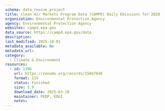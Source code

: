 ```yaml
---
schema: data_rescue_project 
title: Clean Air Markets Program Data (CAMPD) Daily Emissions for 2020 by State
organization: Environmental Protection Agency
agency: Environmental Protection Agency
websites: campd.epa.gov
data_source: https://campd.epa.gov/data
description: 
last_modified: 2025-10-01
metadata_available: No
metadata_url: 
category:
  - Climate & Environment 
resources:
  - id: 1306
    url: https://zenodo.org/records/15047648
    format: CSV
    status: Finished
    size: 5.9
    download_date: 2025-03-18
    maintainer: PEDP, EDGI
    notes: 
---
```

